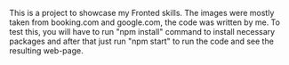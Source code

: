 This is a project to showcase my Fronted skills. The images were mostly taken from booking.com and google.com, the code was written by me.
To test this, you will have to run "npm install" command to install necessary packages and after that just run "npm start" to run the code and see the resulting web-page.
